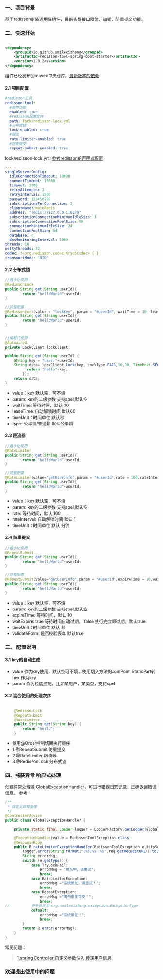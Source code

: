 ### 一、项目背景

基于redisson封装通用性组件，目前实现接口限流、加锁、防重提交功能。

### 二、快速开始

```xml

<dependency>
    <groupId>io.github.smilexizheng</groupId>
    <artifactId>redisson-tool-spring-boot-starter</artifactId>
    <version>1.0.2</version>
</dependency>
```

组件已经发布到maven中央仓库，[最新版本的依赖](https://central.sonatype.com/artifact/io.github.smilexizheng/redisson-tool-spring-boot-starter)

#### 2.1 项目配置

```yaml
#redisson工具
redisson-tool:
  #启用功能
  enabled: true
  #redisson配置文件
  path: lock/redisson-lock.yml
  #分布式锁
  lock-enabled: true
  #限流
  rate-limiter-enabled: true
  #防重提交
  repeat-submit-enabled: true
```

lock/redisson-lock.yml [参考redisson的声明式配置 ](https://github.com/redisson/redisson/wiki/2.-Configuration#22-declarative-configuration)

```yaml
---
singleServerConfig:
  idleConnectionTimeout: 10000
  connectTimeout: 10000
  timeout: 3000
  retryAttempts: 3
  retryInterval: 1500
  password: 123456789
  subscriptionsPerConnection: 5
  clientName: mainRedis
  address: "redis://127.0.0.1:6379"
  subscriptionConnectionMinimumIdleSize: 1
  subscriptionConnectionPoolSize: 50
  connectionMinimumIdleSize: 24
  connectionPoolSize: 64
  database: 6
  dnsMonitoringInterval: 5000
threads: 16
nettyThreads: 32
codec: !<org.redisson.codec.Kryo5Codec> { }
transportMode: "NIO"
```

#### 2.2 分布式锁

```java
//最小化使用
@RedissonLock
public String get(String userId){
        return "helloWorld"+userId;
}

//完整配置
@RedissonLock(value = "lockKey", param = "#userId", waitTime = 10, leaseTime = 30, type = LockType.FAIR, timeUnit = TimeUnit.SECONDS)
public String get(String userId){
        return "helloWorld"+userId;
}


//编程式使用
@Autowired 
private LockClient lockClient;

public String get(String userId) {  
    String key = "user:"+userId;
    String data= lockClient.lock(key, LockType.FAIR,10,20, TimeUnit.SECONDS,()->{               
          return "hello"+key;
        });
    return data;
}

```
* value：key 默认空，可不填
* param: key的二级参数 支持spel,默认空
* waitTime: 等待时间，默认 30
* leaseTime: 自动解锁时间 默认60
* timeUnit：时间单位 默认秒
* type: 公平锁/普通锁 默认公平锁


#### 2.3 限流器

```java
//最小化使用
@RateLimiter
public String get(String userId){
        return "helloWorld"+userId;
}

//完整配置
@RateLimiter(value="getUserInfo",param = "#userId",rate = 100,rateInterval = 1 ,timeUnit = TimeUnit.MINUTES)
public String get(String userId){
        return "helloWorld"+userId;
}
```
* value：key 默认空，可不填
* param: key的二级参数 支持spel,默认空
* rate: 等待时间，默认 100
* rateInterval: 自动解锁时间 默认 1
* timeUnit：时间单位 默认 分钟

#### 2.4 防重提交

```java
//最小化使用
@RepeatSubmit
public String get(String userId){
        return "helloWorld"+userId;
}

//完整配置
@RepeatSubmit(value="getUserInfo",param = "#userId",expireTime = 10,waitExpire = true,validateForm=true,timeUnit = TimeUnit.SECONDS)
public String get(String userId){
        return "helloWorld"+userId;
}
```
* value：key 默认空，可不填
* param: key的二级参数 支持spel,默认空
* expireTime: 等待时间，默认 10
* waitExpire: true 等待时间自动过期， false 执行完立即过期。默认true
* timeUnit：时间单位 默认 秒
* validateForm: 是否校验表单 默认true

###  三、 配置说明
#### 3.1 key的自动生成
- value 作为key使用，默认空可不填，使用切入方法的JoinPoint.StaticPart转hex 作为key
- param 作为粒度控制，比如某用户，某类型，支持spel
#### 3.2 混合使用的处理次序
```java
    
    @RedissonLock
    @RepeatSubmit
    @RateLimiter
    public String get(String key) {
        return "hello";
    }
```
- 使用@Order控制切面执行顺序
- 1.@RepeatSubmit     防重提交  
- 2.@RateLimiter      限流器 
- 3.@RedissonLock     分布式锁

### 四、捕获异常 响应式处理
创建异常处理类 GlobalExceptionHandler，可进行错误日志记录，正确返回错误信息。
参考：
```java
/**
 * 自定义异常处理
 */
@ControllerAdvice
public class GlobalExceptionHandler {

    private static final Logger logger = LoggerFactory.getLogger(GlobalExceptionHandler.class);

    @ExceptionHandler(value = RedissonToolException.class)
    @ResponseBody
    public R rateLimiterExceptionHandler(RedissonToolException e,HttpServletRequest req){
        logger.error(String.format("[%s]%s：%s",req.getRequestURL().toString(),e.getType().toString(),e.getMessage()));
        String errorMsg;
        switch (e.getType()){
            case TryLockFail:
                errorMsg = "排队中，请重试";
                break;
            case RateLimiterException:
                errorMsg ="系统繁忙，请重试！";
                break;
            case RepeatException:
                errorMsg ="请勿重复提交！";
                break;
//          更多异常见 org.smilexizheng.exception.ExceptionType 
            default:
                errorMsg ="系统繁忙！";
                break;
        }
        return R.error(errorMsg);
    }
}
```

常见问题：
> [1.spring Controller 自定义参数注入 传递用户信息](https://blog.csdn.net/qq_32698323/article/details/131598162)






### 欢迎提出使用中的问题






